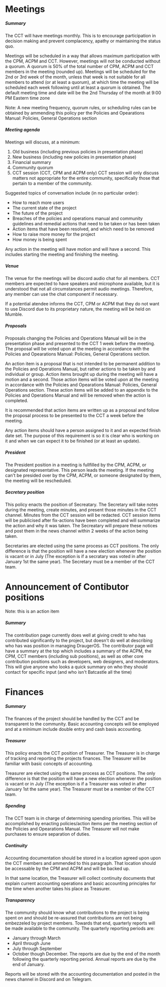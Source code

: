 # Meetings

##### Summary

The CCT will have meetings monthly.  This is to encourage participation in decision making and prevent complacency, apathy or maintaining the status quo.  

Meetings will be scheduled in a way that allows maximum participation with the CPM, ACPM and CCT.  However, meetings will not be conducted without a quorum.  A quorum is 50% of the total number of CPM, ACPM and CCT members in the meeting (rounded up).  Meetings will be scheduled for the 2nd or 3rd week of the month, unless that week is not suitable for all members to attend (or at least a quorum), at which time the meeting will be scheduled each week following until at least a quorum is obtained.  The default meeting time and date will be the 2nd Thursday of the month at 9:00 PM Eastern time zone

Note: A new meeting frequency, quorum rules, or scheduling rules can be obtained by ammending this policy per the Policies and Opearations Manual: Policies, General Operations section

##### Meeting agenda

Meetings will discuss, at a minimum:
1) Old business (including previous policies in presentation phase)
2) New business (including new policies in presentation phase)
3) Financial summary
4) Community quorum
5) CCT session (CCT, CPM and ACPM only)
	CCT session will only discuss matters not appropriate for the entire community, specifically those that pertain to a member of the community.

Suggested topics of conversation include (in no particular order):
- How to reach more users
- The current state of the project
- The future of the project
- Breaches of the policies and operations manual and community guidelines and remedial actions that need to be taken or has been taken
- Action items that have been resolved, and which need to be removed
- How to raise more money for the project
- How money is being spent

Any action in the meeting will have motion and will have a second.  This includes starting the meeting and finishing the meeting.

##### Venue

The venue for the meetings will be discord audio chat for all members.  CCT members are expected to have speakers and microphone available, but it is understood that not all circumstances permit audio meetings.  Therefore, any member can use the chat component if necessary.

If a potential atendee informs the CCT, CPM or ACPM that they do not want to use Discord due to its proprietary nature, the meeting will be held on Mumble.

##### Proposals

Proposals changing the Policies and Operations Manual will be in the presentation phase and presented to the CCT 1 week before the meeting.  The proposal will be voted upon at the meeting in accordance with the Policies and Opearations Manual: Policies, General Operations section.

An action item is a proposal that is not intended to be permanent addition to the Policies and Operations Manual, but rather actions to be taken by and individual or group.  Action items brought up during the meeting will have a motion and a second.  Those action items will be voted upon at the meeting in accordance with the Policies and Opearations Manual: Policies, General Operations section.  These action items will be added to an appendix to the Policies and Operations Manual and will be removed when the action is completed.

It is recommended that action items are written up as a proposal and follow the proposal process to be presented to the CCT a week before the meeting.

Any action items should have a person assigned to it and an expected finish date set.  The purpose of this requirement is so it is clear who is working on it and when we can expect it to be finished (or at least an update).

##### President

The President position in a meeting is fullfilled by the CPM, ACPM, or designated representative.  This person leads the meeting.  If the meeting can't be presided over by the CPM, ACPM, or someone designated by them, the meeting will be rescheduled.

##### Secretary position

This policy enacts the position of Secreatary.  The Secretary will take notes during the meeting, create minutes, and present those minutes in the CCT channel.  Minutes from the CCT session will be redacted.  CCT session items will be publicised after fix-actions have been completed and will summarize the action and why it was taken.  The Secreatary will prepare these notices and post them in the news channel within 2 weeks of the action being taken.

Secretaries are elected using the same process as CCT positions.  The only difference is that the position will have a new election whenever the position is vacant or in July (The exception is if a secratary was voted in after January 1st the same year).  The Secretary must be a member of the CCT team.

# Announcement of Contibutor positions

Note: this is an action item

##### Summary

The contribution page currently does well at giving credit to who has contributed significantly to the project, but doesn't do well at describing who has was position in managing DraugerOS.  The contributor page will have a summary at the top which includes a summary of the ACPM, the CPM, CCT members (including sub positions), as well as other core contribution positions such as developers, web designers, and moderators.  This will give anyone who looks a quick summary on who they should contact for specific input (and who isn't Batcastle all the time)

# Finances

##### Summary

The finances of the project should be handled by the CCT and be transparent to the community.  Basic accounting concepts will be employed and at a minimum include double entry and cash basis accounting.

##### Treasurer

This policy enacts the CCT position of Treasurer.  The Treasurer is in charge of tracking and reporting the projects finances.  The Treasurer will be familiar with basic concepts of accounting.

Treasurer are elected using the same process as CCT positions.  The only difference is that the position will have a new election whenever the position is vacant or in July (The exception is if a Treasurer was voted in after January 1st the same year).  The Treasurer must be a member of the CCT team.

##### Spending

The CCT team is in charge of determining spending priorities.  This will be accomplished by enacting policies/action items per the meeting section of the Policies and Opearations Manual.  The Treasurer will not make purchases to ensure separation of duties.

##### Continuity

Accounting documentation should be stored in a location agreed upon upon the CCT members and ammended to this paragraph.  That location should be accessable by the CPM and ACPM and will be backed up.

In that same location, the Treasurer will collect continuity documents that explain current accounting operations and basic accounting principles for the time when another takes his place as Treasurer.

##### Transparency

The community should know what contributions to the project is being spent on and should be re-assured that contributions are not being embezzeled by project members.  Towards that end, quarterly reports will be made available to the community.  The quarterly reporting periods are:
- January through March
- April through June
- July through September
- October though December.
The reports are due by the end of the month following the quarterly reporting period.  Annual reports are due by the end of January.

Reports will be stored with the accounting documentation and posted in the news channel in Discord and on Telegram.
